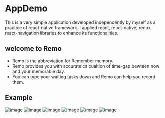 # AppDemo
This is a very simple application developed independently by myself as a practice of react-native framework.
I applied react, react-native, redux, react-navigation libraries to enhance its functionalities.

## welcome to Remo
* Remo is the abbreviation for Remember memory.
* Remo provides you with accurate calcualtion of time-gap bewteen now and your memorable day.
* You can type your waiting tasks down and Remo can help you record them.

## Example
![image]( https://github.com/andyBrent/AppDemo/blob/master/gifs/home.gif)
![image]( https://github.com/andyBrent/AppDemo/blob/master/gifs/click.gif)
![image]( https://github.com/andyBrent/AppDemo/blob/master/gifs/edit.gif)
![image]( https://github.com/andyBrent/AppDemo/blob/master/gifs/delete.gif)
![image]( https://github.com/andyBrent/AppDemo/blob/master/gifs/addDate.gif)
![image]( https://github.com/andyBrent/AppDemo/blob/master/gifs/search.gif)
